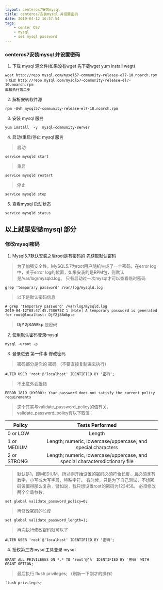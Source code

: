 ```yaml
---
layout: centeros7安装mysql
title: centeros7安装mysql 并设置密码
date: 2019-04-12 16:57:54
tags:
    - center OS7
    - mysql
    - set mysql password
---
```


### centeros7安装mysql 并设置密码

1. 下载 mysql 源文件(如果没有wget 先下载wget yum install wegt)

```
wget http://repo.mysql.com/mysql57-community-release-el7-10.noarch.rpm
下载过 http://repo.mysql.com/mysql57-community-release-el7-10.noarch.rpm  
直接执行第二步
```
2. 解析安转软件源

```
rpm -Uvh mysql57-community-release-el7-10.noarch.rpm
```
3. 安装 mysql 服务

```
yum install  -y  mysql-community-server
```

4. 启动/重启/停止 mysql 服务

> 启动

```
service mysqld start
```
> 重启

```
service mysqld restart
```
> 停止

```
service mysqld stop
```
5.  查看mysql 启动状态

```
service mysqld status
```
以上就是安装mysql 部分
---

### 修改mysql密码

1. Mysql5.7默认安装之后root是有密码的 先获取默认密码

> 为了加强安全性，MySQL5.7为root用户随机生成了一个密码，在error log中，关于error log的位置，如果安装的是RPM包，则默认是/var/log/mysqld.log。 只有启动过一次mysql才可以查看临时密码

```
grep 'temporary password' /var/log/mysqld.log
```
> 以下是默认密码信息

```
# grep 'temporary password' /var/log/mysqld.log
2019-04-12T08:47:45.738675Z 1 [Note] A temporary password is generated for root@localhost: DjY2j8AWkp:>
```
> **DjY2j8AWkp** 是密码

2. 使用默认密码登录mysql

```
mysql -uroot -p
```
3. 登录进去 第一件事 修改密码

> 密码部分是你的 密码 （不要直接复制进去执行）

```
ALTER USER 'root'@'localhost' IDENTIFIED BY '密码';
```
> 不出意外会报错

```
ERROR 1819 (HY000): Your password does not satisfy the current policy requirements
```

> 这个其实与validate_password_policy的值有关，validate_password_policy有以下取值；

| Policy | Tests Performed |
|---------|:------------:|
| 0 or LOW   | Length |
| 1 or MEDIUM | Length; numeric, lowercase/uppercase, and special characters |
| 2 or STRONG | Length; numeric, lowercase/uppercase, and special charactersdictionary file | 

> 默认是1，即MEDIUM，所以刚开始设置的密码必须符合长度，且必须含有数字，小写或大写字母，特殊字符。
有时候，只是为了自己测试，不想密码设置得那么复杂，譬如说，我只想设置root的密码为123456。
必须修改两个全局参数。

``` 
set global validate_password_policy=0;
```
>再修改密码的长度

```
set global validate_password_length=1;
```
>再次执行修改密码就可以了

```
ALTER USER 'root'@'localhost' IDENTIFIED BY '密码';
```
4. 授权第三方mysql工具登录 mysql

```
GRANT ALL PRIVILEGES ON *.* TO 'root'@'%' IDENTIFIED BY '密码' WITH GRANT OPTION;
```
> 最后执行 flush privileges; （刷新一下刚才的操作）

```
flush privileges;
```